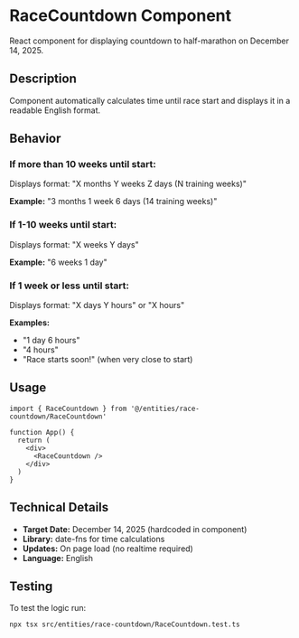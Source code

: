 # RaceCountdown Component

React component for displaying countdown to half-marathon on December 14, 2025.

## Description

Component automatically calculates time until race start and displays it in a readable English format.

## Behavior

### If more than 10 weeks until start:

Displays format: "X months Y weeks Z days (N training weeks)"

**Example:** "3 months 1 week 6 days (14 training weeks)"

### If 1-10 weeks until start:

Displays format: "X weeks Y days"

**Example:** "6 weeks 1 day"

### If 1 week or less until start:

Displays format: "X days Y hours" or "X hours"

**Examples:**

- "1 day 6 hours"
- "4 hours"
- "Race starts soon!" (when very close to start)

## Usage

```tsx
import { RaceCountdown } from '@/entities/race-countdown/RaceCountdown'

function App() {
  return (
    <div>
      <RaceCountdown />
    </div>
  )
}
```

## Technical Details

- **Target Date:** December 14, 2025 (hardcoded in component)
- **Library:** date-fns for time calculations
- **Updates:** On page load (no realtime required)
- **Language:** English

## Testing

To test the logic run:

```bash
npx tsx src/entities/race-countdown/RaceCountdown.test.ts
```
